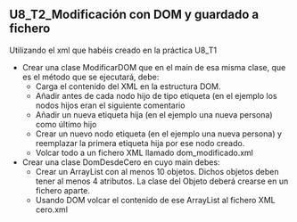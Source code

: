## U8_T2_Modificación con DOM y guardado a fichero

Utilizando el xml que habéis creado en la práctica U8_T1

* Crear una clase ModificarDOM que en el main de esa misma clase, que es el método que se ejecutará, debe:
	* Carga el contenido del XML en la estructura DOM.
	* Añadir antes de cada nodo hijo de tipo etiqueta  (en el ejemplo los nodos hijos eran <persona>  el siguiente comentario <!-- COMENTARIO AÑADIDO DESDE DOM -->
	* Añadir un nueva etiqueta hija (en el ejemplo una nueva persona) como último hijo
	* Crear un nuevo nodo etiqueta (en el ejemplo una nueva persona) y reemplazar la primera etiqueta hija por ese nodo creado.
	* Volcar todo a un fichero XML llamado dom_modificado.xml
* Crear una clase DomDesdeCero en cuyo main debes:
	* Crear un ArrayList con al menos 10 objetos. Dichos objetos deben tener al menos 4 atributos. La clase del Objeto deberá crearse en un fichero aparte.
	* Usando DOM volcar el contenido de ese ArrayList al fichero XML cero.xml